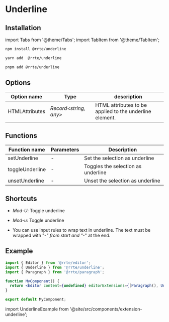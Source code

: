 # Underline

## Installation

import Tabs from '@theme/Tabs';
import TabItem from '@theme/TabItem';

<Tabs>
  <TabItem value="npm" label="npm" default>

```bash
npm install @rrte/underline
```

  </TabItem>
  <TabItem value="yarn" label="yarn">

```bash
yarn add  @rrte/underline
```

  </TabItem>
  <TabItem value="pnpm" label="pnpm">

```bash
pnpm add @rrte/underline
```

  </TabItem>
</Tabs>

## Options

| Option name    | Type                   | description                                             |
| -------------- | ---------------------- | ------------------------------------------------------- |
| HTMLAttributes | _Record\<string, any>_ | HTML attributes to be applied to the underline element. |

## Functions

| Function name   | Parameters | Description                        |
| --------------- | ---------- | ---------------------------------- |
| setUnderline    | -          | Set the selection as underline     |
| toggleUnderline | -          | Toggles the selection as underline |
| unsetUnderline  | -          | Unset the selection as underline   |

## Shortcuts

- _Mod-U_: Toggle underline

- _Mod-u_: Toggle underline

- You can use input rules to wrap text in underline. The text must be wrapped with "-_" from start and "_-" at the end.

## Example

```jsx
import { Editor } from '@rrte/editor';
import { Underline } from '@rrte/underline';
import { Paragraph } from '@rrte/paragraph';

function MyComponent() {
  return <Editor content={undefined} editorExtensions={[Paragraph(), Underline()]} />;
}

export default MyComponent;
```

import UnderlineExample from '@site/src/components/extension-underline';

<UnderlineExample />
